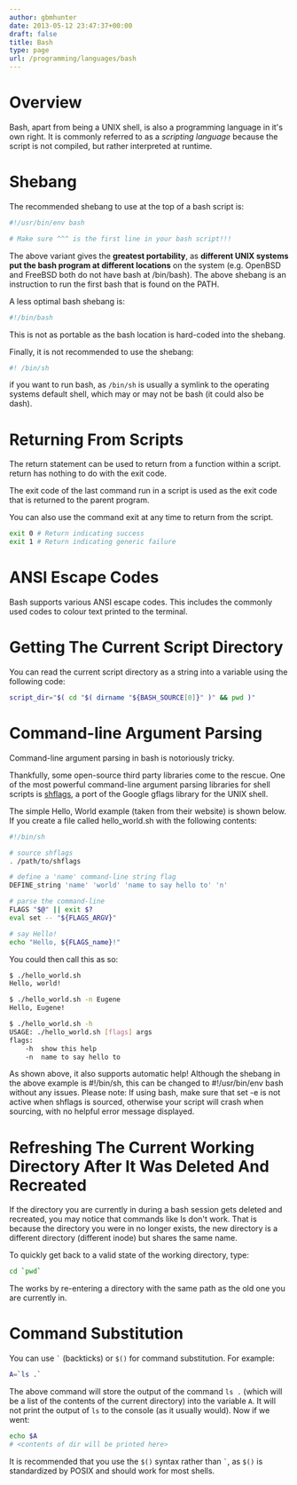 ```yaml
---
author: gbmhunter
date: 2013-05-12 23:47:37+00:00
draft: false
title: Bash
type: page
url: /programming/languages/bash
---
```


# Overview

Bash, apart from being a UNIX shell, is also a programming language in it's own right. It is commonly referred to as a _scripting language_ because the script is not compiled, but rather interpreted at runtime.

# Shebang

The recommended shebang to use at the top of a bash script is:

```sh
#!/usr/bin/env bash

# Make sure ^^^ is the first line in your bash script!!!
```

The above variant gives the **greatest portability**, as **different UNIX systems put the bash program at different locations** on the system (e.g. OpenBSD and FreeBSD both do not have bash at /bin/bash). The above shebang is an instruction to run the first bash that is found on the PATH.

A less optimal bash shebang is:

```sh    
#!/bin/bash
```

This is not as portable as the bash location is hard-coded into the shebang.

Finally, it is not recommended to use the shebang:

```sh    
#! /bin/sh
```

if you want to run bash, as `/bin/sh` is usually a symlink to the operating systems default shell, which may or may not be bash (it could also be dash).

# Returning From Scripts

The return statement can be used to return from a function within a script. return has nothing to do with the exit code.

The exit code of the last command run in a script is used as the exit code that is returned to the parent program.

You can also use the command exit <number> at any time to return from the script.

```sh    
exit 0 # Return indicating success
exit 1 # Return indicating generic failure
```

# ANSI Escape Codes

Bash supports various ANSI escape codes. This includes the commonly used codes to colour text printed to the terminal.

# Getting The Current Script Directory

You can read the current script directory as a string into a variable using the following code:

```sh    
script_dir="$( cd "$( dirname "${BASH_SOURCE[0]}" )" && pwd )"
```

# Command-line Argument Parsing

Command-line argument parsing in bash is notoriously tricky.

Thankfully, some open-source third party libraries come to the rescue. One of the most powerful command-line argument parsing libraries for shell scripts is [shflags](https://github.com/kward/shflags), a port of the Google gflags library for the UNIX shell.

The simple Hello, World example (taken from their website) is shown below. If you create a file called hello_world.sh with the following contents:

```sh    
#!/bin/sh

# source shflags
. /path/to/shflags

# define a 'name' command-line string flag
DEFINE_string 'name' 'world' 'name to say hello to' 'n'

# parse the command-line
FLAGS "$@" || exit $?
eval set -- "${FLAGS_ARGV}"

# say Hello!
echo "Hello, ${FLAGS_name}!"
```

You could then call this as so:

```sh    
$ ./hello_world.sh
Hello, world!

$ ./hello_world.sh -n Eugene
Hello, Eugene!

$ ./hello_world.sh -h
USAGE: ./hello_world.sh [flags] args
flags:
    -h  show this help
    -n  name to say hello to
```

As shown above, it also supports automatic help! Although the shebang in the above example is #!/bin/sh, this can be changed to #!/usr/bin/env bash without any issues. Please note: If using bash, make sure that set -e is not active when shflags is sourced, otherwise your script will crash when sourcing, with no helpful error message displayed.

# Refreshing The Current Working Directory After It Was Deleted And Recreated

If the directory you are currently in during a bash session gets deleted and recreated, you may notice that commands like ls don't work. That is because the directory you were in no longer exists, the new directory is a different directory (different inode) but shares the same name.

To quickly get back to a valid state of the working directory, type:

```sh
cd `pwd`
```

The works by re-entering a directory with the same path as the old one you are currently in.

# Command Substitution

You can use `` ` `` (backticks) or `$()` for command substitution. For example:

```sh
A=`ls .`
```

The above command will store the output of the command `ls .` (which will be a list of the contents of the current directory) into the variable `A`. It will not print the output of `ls` to the console (as it usually would). Now if we went:

```sh
echo $A
# <contents of dir will be printed here>
```

It is recommended that you use the `$()` syntax rather than `` ` ``, as `$()` is standardized by POSIX and should work for most shells.